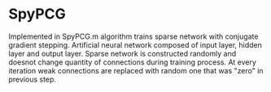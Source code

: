 # SpyPCG
Implemented in SpyPCG.m algorithm trains sparse network with conjugate gradient stepping. 
Artificial neural network composed of input layer, hidden layer and output layer.
Sparse network is constructed randomly and doesnot change quantity of connections during training process.
At every iteration weak connections are replaced with random one that was "zero" in previous step. 
